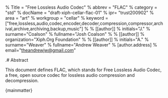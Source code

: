 % Title = "Free Lossless Audio Codec"
% abbrev = "FLAC"
% category = "std"
% docName = "draft-xiph-cellar-flac-01"
% ipr= "trust200902"
% area = "art"
% workgroup = "cellar"
% keyword = ["free,lossless,audio,codec,encoder,decoder,compression,compressor,archival,archive,archiving,backup,music"]
%
% [[author]]
% initials="J."
% surname="Coalson"
% fullname="Josh Coalson"
%
% [[author]]
% organization="Xiph.Org Foundation"
%
% [[author]]
% initials="A."
% surname="Weaver"
% fullname="Andrew Weaver"
% [author.address]
% email="theandrewjw@gmail.com"

.# Abstract

This document defines FLAC, which stands for Free Lossless Audio Codec, a free, open source codec for lossless audio compression and decompression.

{mainmatter}
